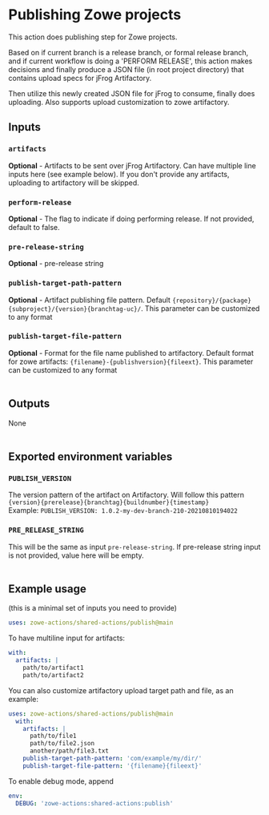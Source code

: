 # Publishing Zowe projects

This action does publishing step for Zowe projects.  

Based on if current branch is a release branch, or formal release branch, and if current workflow is doing a 'PERFORM RELEASE', this action makes decisions and finally produce a JSON file (in root project directory) that contains upload specs for jFrog Artifactory.  

Then utilize this newly created JSON file for jFrog to consume, finally does uploading. Also supports upload customization to zowe artifactory.
<br />

## Inputs

### `artifacts`

**Optional** - Artifacts to be sent over jFrog Artifactory. Can have multiple line inputs here (see example below). If you don't provide any artifacts, uploading to artifactory will be skipped.

### `perform-release`

**Optional** - The flag to indicate if doing performing release. If not provided, default to false.

### `pre-release-string`

**Optional** - pre-release string

### `publish-target-path-pattern`

**Optional** - Artifact publishing file pattern. Default `{repository}/{package}{subproject}/{version}{branchtag-uc}/`. This parameter can be customized to any format

### `publish-target-file-pattern`

**Optional** - Format for the file name published to artifactory. Default format for zowe artifacts: `{filename}-{publishversion}{fileext}`. This parameter can be customized to any format
<br /><br />

## Outputs

None
<br /><br />

## Exported environment variables

### `PUBLISH_VERSION`

The version pattern of the artifact on Artifactory. Will follow this pattern `{version}{prerelease}{branchtag}{buildnumber}{timestamp}`\
Example: `PUBLISH_VERSION: 1.0.2-my-dev-branch-210-20210810194022`

### `PRE_RELEASE_STRING`

This will be the same as input `pre-release-string`. If pre-release string input is not provided, value here will be empty.
<br /><br />

## Example usage

(this is a minimal set of inputs you need to provide)

```yaml
uses: zowe-actions/shared-actions/publish@main
```

To have multiline input for artifacts:

```yaml
with:
  artifacts: |
    path/to/artifact1
    path/to/artifact2
```

You can also customize artifactory upload target path and file, as an example:

```yaml
uses: zowe-actions/shared-actions/publish@main
  with:
    artifacts: |
      path/to/file1
      path/to/file2.json
      another/path/file3.txt
    publish-target-path-pattern: 'com/example/my/dir/'
    publish-target-file-pattern: '{filename}{fileext}'
```

To enable debug mode, append

```yaml
env:
  DEBUG: 'zowe-actions:shared-actions:publish'
```
